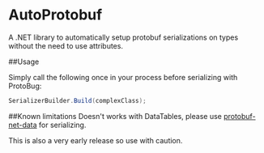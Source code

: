 AutoProtobuf
============

A .NET library to automatically setup protobuf serializations on types without the need to use attributes.


##Usage

Simply call the following once in your process before serializing with ProtoBug:

```c#
SerializerBuilder.Build(complexClass);
```

##Known limitations
Doesn't works with DataTables, please use [protobuf-net-data](http://www.nuget.org/packages/protobuf-net-data) for serializing.

This is also a very early release so use with caution.
